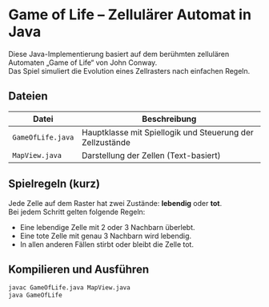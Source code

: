 # Game of Life – Zellulärer Automat in Java

Diese Java-Implementierung basiert auf dem berühmten zellulären Automaten „Game of Life“ von John Conway.  
Das Spiel simuliert die Evolution eines Zellrasters nach einfachen Regeln.

## Dateien

| Datei              | Beschreibung                                                   |
|--------------------|----------------------------------------------------------------|
| `GameOfLife.java`  | Hauptklasse mit Spiellogik und Steuerung der Zellzustände      |
| `MapView.java`     | Darstellung der Zellen (Text-basiert)                          |

## Spielregeln (kurz)

Jede Zelle auf dem Raster hat zwei Zustände: **lebendig** oder **tot**.  
Bei jedem Schritt gelten folgende Regeln:

- Eine lebendige Zelle mit 2 oder 3 Nachbarn überlebt.
- Eine tote Zelle mit genau 3 Nachbarn wird lebendig.
- In allen anderen Fällen stirbt oder bleibt die Zelle tot.

## Kompilieren und Ausführen

```bash
javac GameOfLife.java MapView.java
java GameOfLife
```
